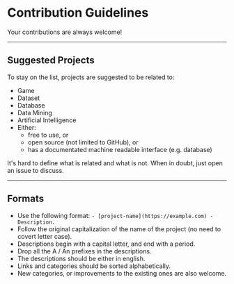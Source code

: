 # Contribution Guidelines

Your contributions are always welcome!

______________________________________________________________________

## Suggested Projects

To stay on the list, projects are suggested to be related to:

- Game
- Dataset
- Database
- Data Mining
- Artificial Intelligence
- Either:
  - free to use, or
  - open source (not limited to GitHub), or
  - has a documentated machine readable interface (e.g. database)

It's hard to define what is related and what is not. When in doubt, just open an issue to discuss.

______________________________________________________________________

## Formats

- Use the following format: `- [project-name](https://example.com) - Description.`
- Follow the original capitalization of the name of the project (no need to covert letter case).
- Descriptions begin with a capital letter, and end with a period.
- Drop all the A / An prefixes in the descriptions.
- The descriptions should be either in english.
- Links and categories should be sorted alphabetically.
- New categories, or improvements to the existing ones are also welcome.

